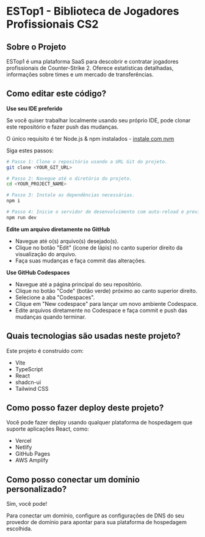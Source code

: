 # ESTop1 - Biblioteca de Jogadores Profissionais CS2

## Sobre o Projeto

ESTop1 é uma plataforma SaaS para descobrir e contratar jogadores profissionais de Counter-Strike 2. Oferece estatísticas detalhadas, informações sobre times e um mercado de transferências.

## Como editar este código?

**Use seu IDE preferido**

Se você quiser trabalhar localmente usando seu próprio IDE, pode clonar este repositório e fazer push das mudanças.

O único requisito é ter Node.js & npm instalados - [instale com nvm](https://github.com/nvm-sh/nvm#installing-and-updating)

Siga estes passos:

```sh
# Passo 1: Clone o repositório usando a URL Git do projeto.
git clone <YOUR_GIT_URL>

# Passo 2: Navegue até o diretório do projeto.
cd <YOUR_PROJECT_NAME>

# Passo 3: Instale as dependências necessárias.
npm i

# Passo 4: Inicie o servidor de desenvolvimento com auto-reload e preview instantâneo.
npm run dev
```

**Edite um arquivo diretamente no GitHub**

- Navegue até o(s) arquivo(s) desejado(s).
- Clique no botão "Edit" (ícone de lápis) no canto superior direito da visualização do arquivo.
- Faça suas mudanças e faça commit das alterações.

**Use GitHub Codespaces**

- Navegue até a página principal do seu repositório.
- Clique no botão "Code" (botão verde) próximo ao canto superior direito.
- Selecione a aba "Codespaces".
- Clique em "New codespace" para lançar um novo ambiente Codespace.
- Edite arquivos diretamente no Codespace e faça commit e push das mudanças quando terminar.

## Quais tecnologias são usadas neste projeto?

Este projeto é construído com:

- Vite
- TypeScript
- React
- shadcn-ui
- Tailwind CSS

## Como posso fazer deploy deste projeto?

Você pode fazer deploy usando qualquer plataforma de hospedagem que suporte aplicações React, como:

- Vercel
- Netlify
- GitHub Pages
- AWS Amplify

## Como posso conectar um domínio personalizado?

Sim, você pode!

Para conectar um domínio, configure as configurações de DNS do seu provedor de domínio para apontar para sua plataforma de hospedagem escolhida.
